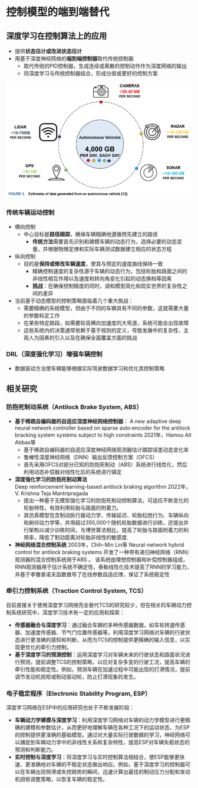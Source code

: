 # 控制模型的端到端替代  

## 深度学习在控制算法上的应用
+ 提供**状态估计或改进状态估计**  
+ 用基于深度神经网络的**端到端控制器**取代传统控制器  
  + 取代传统的PID控制器，生成连续或离散的控制动作作为深度网络的输出  
  + 将深度学习与传统控制器结合，形成分层或更好的控制方案  

![数据量估计](img/20241209142654.png)  

### 传统车辆运动控制  
+ 横向控制  
  + 中心目标是**路径跟踪**，确保车辆精确地遵循预先建立的路径    
    + **传统方法**需要首先识别和建模车辆的动态行为，选择必要的动态变量，并根据物理定律和实际车辆测试数据建立相应的状态方程  
+ 纵向控制      
  + 目的是**保持或修改车辆速度**，使其与预定的速度曲线保持一致  
    + 精确控制速度的复杂性源于车辆的动态行为，包括轮胎和路面之间的非线性相互作用以及速度和转向角变化引起的动态换档等因素  
    + **挑战**：在确保控制精度的同时，调和模型简化和现实世界的复杂性之间的差异  
+ 当前基于动态模型的控制策略面临着几个重大挑战：  
  + 需要精确的系统模型，但由于不同的车辆具有不同的参数，这就需要大量的参数标定工作  
  + 在某些特定路段，如需要较高横向加速度的大弯道，系统可能会出现故障    
  + 这些系统内的决策通常依赖于基于规则的定义，导致发展中的复杂性、主观人为因素的引入以及在确保全面覆盖方面的挑战    

### DRL（深度强化学习）增强车辆控制  
+ 数据驱动方法使车辆能够根据实际驾驶数据学习和优化其控制策略  


## 相关研究  

### 防抱死制动系统（Antilock Brake System, ABS）
- **基于稀疏自编码器的自适应深度神经网络控制器**：
A new adaptive deep neural network controller based on sparse auto‐encoder for the antilock bracking system systems subject to high constraints
2021年，Hamou Ait Abbas等
  - 基于稀疏自编码器的自适应深度神经网络观测器估计跟踪误差动态变化率  
  - 鲁棒性深度神经网络（DNN）输出反馈控制方案（OFCS）  
  - 首先采用OFCS对部分已知的防抱死制动（ABS）系统进行线性化，然后利用动态补偿器对线性化后的系统进行镇定
- **深度强化学习的防抱死制动算法**  
Deep reinforcement learning-based antilock braking algorithm
2022年，V. Krishna Teja Mantripragada
  - 提出一种基于无模型强化学习的防抱死制动控制算法，可适应不断变化的轮胎特性，有效利用轮胎与路面的附着力。
  - 其仿真模型包含制动执行器动力学、传输延迟、轮胎松弛行为、车辆纵向和俯仰动力学等，并用超过350,000个随机轮胎数据进行训练，还提出并行架构以减少训练时间，与博世算法相比，提高了轮胎与路面附着力的利用率，降低了制动距离对轮胎非线性的敏感度.
- **神经网络混合控制系统**
2003年，Chih-Min Lin等
Neural-network hybrid control for antilock braking systems
    开发了一种带有递归神经网络（RNN）观测器的混合控制系统用于ABS 。
    该系统由理想控制器和补偿控制器组成，RNN观测器用于估计系统不确定性，泰勒线性化技术提高了RNN的学习能力，并基于李雅普诺夫函数推导了在线参数自适应律，保证了系统稳定性
 
### 牵引力控制系统（Traction Control System, TCS）
目前直接关于使用深度学习网络完全替代TCS的研究较少，但在相关的车辆动力控制系统研究中，深度学习技术有一定的应用和探索：
- **传感器融合与深度学习**：通过融合车辆的多种传感器数据，如车轮转速传感器、加速度传感器、节气门位置传感器等，利用深度学习网络对车辆的行驶状态进行更准确的感知和判断，从而为TCS的控制提供更精确的输入信息，以实现更优化的牵引力控制。
- **基于深度学习的预测控制**：运用深度学习对车辆未来的行驶状态和路面状况进行预测，提前调整TCS的控制策略，以应对复杂多变的行驶工况，提高车辆的牵引性能和稳定性。例如，预测车辆在加速过程中可能出现的打滑情况，提前调节发动机扭矩或制动驱动轮，防止打滑现象的发生。
 
### 电子稳定程序（Electronic Stability Program, ESP）
深度学习网络在ESP中的应用研究也处于不断发展阶段：
- **车辆动力学建模与深度学习**：利用深度学习网络对车辆的动力学模型进行更精确的建模和参数估计，从而更好地理解车辆在各种工况下的运动状态，为ESP的控制提供更准确的基础模型。通过对大量实际行驶数据的学习，神经网络可以捕捉到车辆动力学中的非线性关系和复杂特性，提高ESP对车辆失稳状态的预测和判断能力。
- **实时控制与深度学习**：将深度学习与实时控制算法相结合，使ESP能够更快速、更准确地对车辆的不稳定状态做出响应。例如，基于深度学习的控制器可以在车辆出现侧滑或失控趋势的瞬间，迅速计算出最佳的制动压力分配和发动机扭矩调整策略，以恢复车辆的稳定性。
